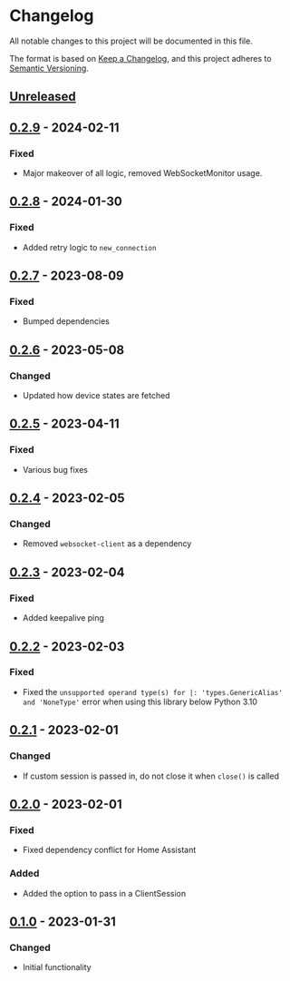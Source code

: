 # Changelog
All notable changes to this project will be documented in this file.

The format is based on [Keep a Changelog](https://keepachangelog.com/en/1.0.0/), and this project adheres to [Semantic Versioning](https://semver.org/spec/v2.0.0.html).

## [Unreleased]

## [0.2.9] - 2024-02-11
### Fixed
- Major makeover of all logic, removed WebSocketMonitor usage.

## [0.2.8] - 2024-01-30
### Fixed
- Added retry logic to `new_connection`

## [0.2.7] - 2023-08-09
### Fixed
- Bumped dependencies

## [0.2.6] - 2023-05-08
### Changed
- Updated how device states are fetched

## [0.2.5] - 2023-04-11
### Fixed
- Various bug fixes

## [0.2.4] - 2023-02-05
### Changed
- Removed `websocket-client` as a dependency

## [0.2.3] - 2023-02-04
### Fixed
- Added keepalive ping

## [0.2.2] - 2023-02-03
### Fixed
- Fixed the `unsupported operand type(s) for |: 'types.GenericAlias' and 'NoneType'` error when using this library below Python 3.10

## [0.2.1] - 2023-02-01
### Changed
- If custom session is passed in, do not close it when `close()` is called

## [0.2.0] - 2023-02-01
### Fixed
- Fixed dependency conflict for Home Assistant

### Added
- Added the option to pass in a ClientSession

## [0.1.0] - 2023-01-31
### Changed
- Initial functionality

[Unreleased]: https://github.com/IceBotYT/linear-garage-door/compare/0.2.9...master
[0.2.9]: https://github.com/IceBotYT/linear-garage-door/compare/0.2.8...0.2.9
[0.2.8]: https://github.com/IceBotYT/linear-garage-door/compare/0.2.7...0.2.8
[0.2.7]: https://github.com/IceBotYT/linear-garage-door/compare/0.2.6...0.2.7
[0.2.6]: https://github.com/IceBotYT/linear-garage-door/compare/0.2.5...0.2.6
[0.2.5]: https://github.com/IceBotYT/linear-garage-door/compare/0.2.4...0.2.5
[0.2.4]: https://github.com/IceBotYT/linear-garage-door/compare/0.2.3...0.2.4
[0.2.3]: https://github.com/IceBotYT/linear-garage-door/compare/0.2.2...0.2.3
[0.2.2]: https://github.com/IceBotYT/linear-garage-door/compare/0.2.1...0.2.2
[0.2.1]: https://github.com/IceBotYT/linear-garage-door/compare/0.2.0...0.2.1
[0.2.0]: https://github.com/IceBotYT/linear-garage-door/compare/0.1.0...0.2.0
[0.1.0]: https://github.com/IceBotYT/linear-garage-door/tree/0.1.0

